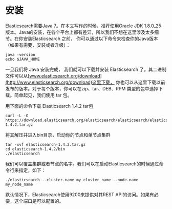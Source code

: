# 安装

Elasticsearch需要Java 7。在本文写作的时候，推荐使用Oracle JDK 1.8.0_25 版本。Java的安装，在各个平台上都有差异，所以我们不想在这里涉及太多细节。在你安装Elasticsearch 之前，
你可以通过以下命令来检查你的Java版本（如果有需要，安装或者升级）：

```
java -version
echo $JAVA_HOME
```

一旦我们将 Java 安装完成， 我们就可以下载并安装 Elasticsearch 了。其二进制文件可以从[www.elasticsearch.org/download](http://www.elasticsearch.org/download)这里下载，
你也可以从这里下载以前发布的版本。对于每个版本，你可以在zip、tar、DEB、RPM 类型的包中选择下载。简单起见，我们使用 tar 包。

用下面的命令下载 Elasticsearch 1.4.2 tar包

```
curl -L -O https://download.elasticsearch.org/elasticsearch/elasticsearch/elasticsearch-1.4.2.tar.gz
```

将其解压并进入bin目录，启动你的节点和单节点集群

```
tar -xvf elasticsearch-1.4.2.tar.gz
cd elasticsearch-1.4.2/bin
./elasticsearch
```

我们可以覆盖集群或者节点的名字。我们可以在启动Elasticsearch的时候通过命令行来指定，如下：

```
./elasticsearch --cluster.name my_cluster_name --node.name my_node_name
```

默认情况下，Elasticsearch使用9200来提供对其REST API的访问。如果有必要，这个端口是可以配置的。